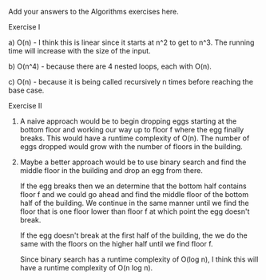 Add your answers to the Algorithms exercises here.

Exercise I

a) O(n) - I think this is linear since it starts at n^2 to get to n^3. The running time will increase with the size of the input.

b) O(n^4) - because there are 4 nested loops, each with O(n).

c) O(n) - because it is being called recursively n times before reaching the base case.


Exercise II

1. A naive approach would be to begin dropping eggs starting at the bottom floor and working our way up to floor f where the egg finally breaks. This would have a runtime complexity of O(n). The number of eggs dropped would grow with the number of floors in the building.

2. Maybe a better approach would be to use binary search and find the middle floor in the building and drop an egg from there. 

    If the egg breaks then we an determine that the bottom half contains floor f and we could go ahead and find the middle floor of the bottom half of the building. We continue in the same manner until we find the floor that is one floor lower than floor f at which point the egg doesn't break. 

    If the egg doesn't break at the first half of the building, the we do the same with the floors on the higher half until we find floor f. 

    Since binary search has a runtime complexity of O(log n), I think this will have a runtime complexity of O(n log n).